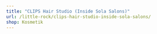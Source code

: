 ```yaml
---
title: "CLIPS Hair Studio (Inside Sola Salons)"
url: /little-rock/clips-hair-studio-inside-sola-salons/
shop: Kosmetik
---
```

